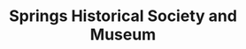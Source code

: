 ---
layout: repo
title: "Springs Historical Society and Museum"
id: 15290
permalink: repos/15290/
---